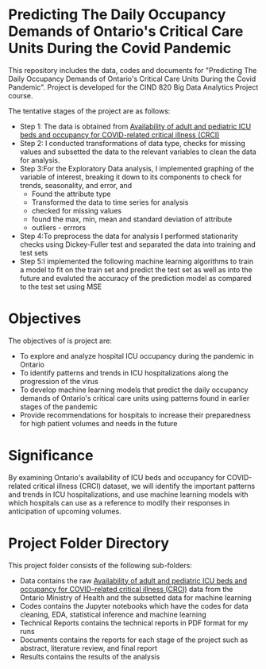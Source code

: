 # Predicting The Daily Occupancy Demands of Ontario's Critical Care Units During the Covid Pandemic
This repository includes the data, codes and documents for "Predicting The Daily Occupancy Demands of Ontario's Critical Care Units During the Covid Pandemic". 
Project is developed for the CIND 820 Big Data Analytics Project course.

The tentative stages of the project are as follows:

- Step 1: The data is obtained from [Availability of adult and pediatric ICU beds and occupancy for COVID-related critical illness (CRCI)](https://data.ontario.ca/dataset/availability-of-adult-icu-beds-and-occupancy-for-covid-related-critical-illness-crci)
- Step 2: I conducted transformations of data type, checks for missing values and subsetted the data to the relevant variables to clean the data for analysis.
- Step 3:For the Exploratory Data analysis, I implemented graphing of the variable of interest, breaking it down to its components to check for trends, seasonality, and error, and 
  - Found the attribute type
  - Transformed the data to time series for analysis
  - checked for missing values
  - found the  max, min, mean and standard deviation of attribute
  - outliers - errrors
- Step 4:To preprocess the data for analysis I performed stationarity checks using Dickey-Fuller test and separated the data into training and test sets
- Step 5:I implemented the following machine learning algorithms to train a model to fit on the train set and predict the test set as well as into the future and evaluted the accuracy of the prediction model as compared to the test set using MSE

# Objectives
The objectives of is project are:

- To explore and analyze hospital ICU occupancy during the pandemic in Ontario
- To identify patterns and trends in ICU hospitalizations along the progression of the virus
- To develop machine learning models that predict the daily occupancy demands of Ontario's critical care units using patterns found in earlier stages of the pandemic
- Provide recommendations for hospitals to increase their preparedness for high patient volumes and needs in the future

# Significance
By examining Ontario's availability of ICU beds and occupancy for COVID-related critical illness (CRCI) dataset, we will identify the important patterns and trends in ICU hospitalizations, and use machine learning models with which hospitals can use as a reference to modify their responses in anticipation of upcoming volumes. 

# Project Folder Directory
This project folder consists of the following sub-folders:

- Data contains the raw [Availability of adult and pediatric ICU beds and occupancy for COVID-related critical illness (CRCI)](https://data.ontario.ca/dataset/availability-of-adult-icu-beds-and-occupancy-for-covid-related-critical-illness-crci) data from the Ontario Ministry of Health and the subsetted data for machine learning
- Codes contains the Jupyter notebooks which have the codes for data cleaning, EDA, statistical inference and machine learning
- Technical Reports contains the technical reports in PDF format for my runs
- Documents contains the reports for each stage of the project such as abstract, literature review, and final report
- Results contains the results of the analysis
